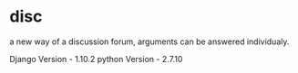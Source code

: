 # disc
a new way of a discussion forum, arguments can be answered individualy.

Django Version - 1.10.2
python Version - 2.7.10

